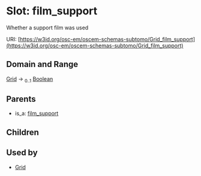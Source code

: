 
# Slot: film_support

Whether a support film was used

URI: [https://w3id.org/osc-em/oscem-schemas-subtomo/Grid_film_support](https://w3id.org/osc-em/oscem-schemas-subtomo/Grid_film_support)


## Domain and Range

[Grid](Grid.md) &#8594;  <sub>0..1</sub> [Boolean](types/Boolean.md)

## Parents

 *  is_a: [film_support](film_support.md)

## Children


## Used by

 * [Grid](Grid.md)
